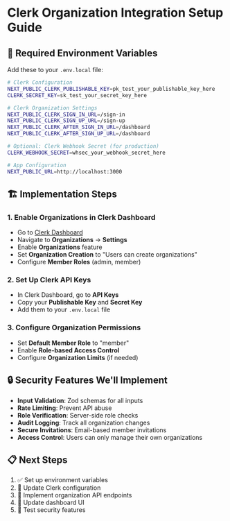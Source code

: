 # Clerk Organization Integration Setup Guide

## 🔑 **Required Environment Variables**

Add these to your `.env.local` file:

```bash
# Clerk Configuration
NEXT_PUBLIC_CLERK_PUBLISHABLE_KEY=pk_test_your_publishable_key_here
CLERK_SECRET_KEY=sk_test_your_secret_key_here

# Clerk Organization Settings
NEXT_PUBLIC_CLERK_SIGN_IN_URL=/sign-in
NEXT_PUBLIC_CLERK_SIGN_UP_URL=/sign-up
NEXT_PUBLIC_CLERK_AFTER_SIGN_IN_URL=/dashboard
NEXT_PUBLIC_CLERK_AFTER_SIGN_UP_URL=/dashboard

# Optional: Clerk Webhook Secret (for production)
CLERK_WEBHOOK_SECRET=whsec_your_webhook_secret_here

# App Configuration
NEXT_PUBLIC_URL=http://localhost:3000
```

## 🏗️ **Implementation Steps**

### 1. **Enable Organizations in Clerk Dashboard**
- Go to [Clerk Dashboard](https://dashboard.clerk.com)
- Navigate to **Organizations** → **Settings**
- Enable **Organizations** feature
- Set **Organization Creation** to "Users can create organizations"
- Configure **Member Roles** (admin, member)

### 2. **Set Up Clerk API Keys**
- In Clerk Dashboard, go to **API Keys**
- Copy your **Publishable Key** and **Secret Key**
- Add them to your `.env.local` file

### 3. **Configure Organization Permissions**
- Set **Default Member Role** to "member"
- Enable **Role-based Access Control**
- Configure **Organization Limits** (if needed)

## 🔒 **Security Features We'll Implement**

- **Input Validation**: Zod schemas for all inputs
- **Rate Limiting**: Prevent API abuse
- **Role Verification**: Server-side role checks
- **Audit Logging**: Track all organization changes
- **Secure Invitations**: Email-based member invitations
- **Access Control**: Users can only manage their own organizations

## 📋 **Next Steps**

1. ✅ Set up environment variables
2. 🔄 Update Clerk configuration
3. 🚀 Implement organization API endpoints
4. 🎨 Update dashboard UI
5. 🧪 Test security features
